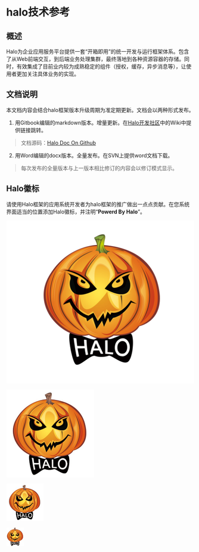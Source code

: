 # halo技术参考

## 概述

Halo为企业应用服务平台提供一套“开箱即用”的统一开发与运行框架体系。包含了从Web前端交互，到后端业务处理集群，最终落地到各种资源容器的存储。同时，有效集成了目前业内较为成熟稳定的组件（授权，缓存，异步消息等），让使用者更加关注具体业务的实现。

## 文档说明

本文档内容会结合halo框架版本升级周期为准定期更新。文档会以两种形式发布。
1. 用Gitbook编辑的markdown版本。增量更新。在[Halo开发社区](http://10.253.127.249:3000)中的Wiki中提供链接跳转。
> 文档源码：[Halo Doc On Github](https://maeagle@github.com/maeagle/halo-doc.git) 

2. 用Word编辑的docx版本。全量发布。在SVN上提供word文档下载。
> 每次发布的全量版本与上一版本相比修订的内容会以修订模式显示。

## Halo徽标

请使用Halo框架的应用系统开发者为halo框架的推广做出一点点贡献。在您系统界面适当的位置添加Halo徽标，并注明“**Powerd By Halo**”。

![](/assets/halo_large.jpg)

![](/assets/halo_2cm.jpg)

![](/assets/halo_100px.jpg)

![](/assets/halo_50px.jpg)





